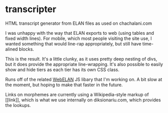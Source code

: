 # transcripter
HTML transcript generator from ELAN files as used on chachalani.com

I was unhappy with the way that ELAN exports to web (using tables and fixed width lines). For mobile, which most people visiting the site use, I wanted something that would line-rap appropriately, but still have time-alined blocks.

This is the result. It's a little clunky, as it uses pretty deep nesting of divs, but it does provide the appropriate line-wrapping. It's also possible to easily show and hide tiers as each tier has its own CSS class.

Runs off of the related [WebELAN](https://github.com/drdrphd/WebELAN) JS libary that I'm working on. A bit slow at the moment, but hoping to make that faster in the future.

Links on morphemes are currently using a Wikipedia-style markup of [[link]], which is what we use internally on diksionariu.com, which provides the lookups.
